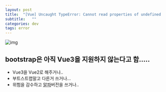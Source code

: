 ```yaml
---
layout: post
title:  "[Vue] Uncaught TypeError: Cannot read properties of undefined (reading 'prototype') "
subtitle:   ""
categories: dev
tags: error
--- 
```

 


![img](https://chung10kr.github.io/assets/img/2022-01-30.png)


 ## bootstrap은 아직 Vue3을 지원하지 않는다고 함.....


- Vue3을 Vue2로 해주거나..
- 부트스트랩말고 다른거 쓰거나...
- 위험을 감수하고 [알파](https://www.npmjs.com/package/bootstrap-vue-3)버전을 쓰거나..

